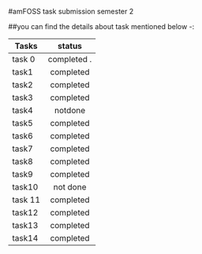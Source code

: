 #amFOSS task submission semester 2

##you can find the details about task mentioned below -:


| Tasks        | status        | 
| -------------|:-------------:| 
| task 0       |completed .    |    
| task1        |completed      |   
| task2        |completed      |     
| task3        |completed      |       
| task4        |notdone        |  
| task5        |completed      |       
| task6        |completed      | 
| task7        |completed      |    
| task8        |completed      |     
| task9        |completed      |   
| task10       |not done       |                                 
| task 11      |completed      |  
| task12       |completed      |    
| task13       |completed      |     
| task14       |completed      |      
